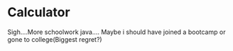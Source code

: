 # Calculator
Sigh....More schoolwork java.... Maybe i should have joined a bootcamp or gone to college(Biggest regret?)
